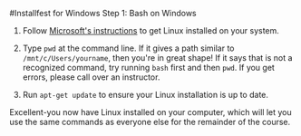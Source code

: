 #Installfest for Windows Step 1: Bash on Windows

1. Follow [Microsoft's instructions](https://msdn.microsoft.com/en-us/commandline/wsl/install_guide) to get Linux installed on your system.

2. Type `pwd` at the command line. If it gives a path similar to `/mnt/c/Users/yourname`, then you're in great shape! If it says that is not a recognized command, try running `bash` first and then `pwd`. If you get errors, please call over an instructor.

3. Run `apt-get update` to ensure your Linux installation is up to date.

Excellent-you now have Linux installed on your computer, which will let you use the same commands as everyone else for the remainder of the course.
